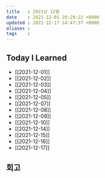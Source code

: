```yaml
---
title   : 2021년 12월
date    : 2021-12-01 20:29:22 +0900
updated : 2021-12-17 14:47:37 +0900
aliases : 
tags    : 
---
```

## Today I Learned
- [[2021-12-01]]
- [[2021-12-02]]
- [[2021-12-03]]
- [[2021-12-04]]
- [[2021-12-05]]
- [[2021-12-07]]
- [[2021-12-08]]
- [[2021-12-09]]
- [[2021-12-10]]
- [[2021-12-14]]
- [[2021-12-15]]
- [[2021-12-16]]
- [[2021-12-17]]

## 회고

